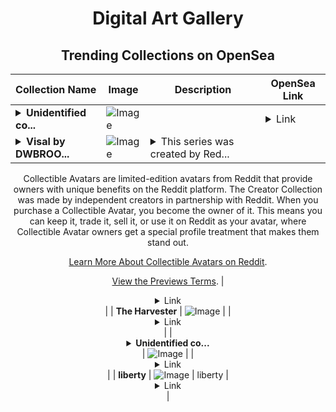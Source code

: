 <div align="center">

# Digital Art Gallery

## Trending Collections on OpenSea

| Collection Name                       | Image                                                                                     | Description                       | OpenSea Link                                                                                          |
|---------------------------------------|-------------------------------------------------------------------------------------------|-----------------------------------|--------------------------------------------------------------------------------------------------------|
| **<details><summary>Unidentified co...</summary>Unidentified contract 140ebdab-f069-4a86-a4a1-5764319ad5ea</details>** | ![Image](https://i.seadn.io/s/raw/files/a837708742ad8afcb35eb60ba787976d.jpg?w=500&auto=format?w=200&auto=format) |  | <details><summary>Link</summary>[Unidentified contract 140ebdab-f069-4a86-a4a1-5764319ad5ea](https://opensea.io/collection/unidentified-contract-140ebdab-f069-4a86-a4a1-5764)</details> |
| **<details><summary>Visal by DWBROO...</summary>Visal by DWBROODLE x Reddit Collectible Avatars</details>** | ![Image](https://i.seadn.io/s/raw/files/172a6c947649f5f3a61e549947f77e3b.png?w=500&auto=format?w=200&auto=format) | <details><summary>This series was created by Red...</summary>This series was created by Reddit user DWBROODLE as a part of the Collectible Avatars Creator Program. You can [check out the creator's profile on Reddit](https://www.reddit.com/user/DWBroodle/).

Collectible Avatars are limited-edition avatars from Reddit that provide owners with unique benefits on the Reddit platform. The Creator Collection was made by independent creators in partnership with Reddit. When you purchase a Collectible Avatar, you become the owner of it. This means you can keep it, trade it, sell it, or use it on Reddit as your avatar, where Collectible Avatar owners get a special profile treatment that makes them stand out.

[Learn More About Collectible Avatars on Reddit](https://reddithelp.com/hc/en-us/articles/6213835889044).

[View the Previews Terms](https://www.redditinc.com/policies/previews-terms).</details> | <details><summary>Link</summary>[Visal by DWBROODLE x Reddit Collectible Avatars](https://opensea.io/collection/visal-by-dwbroodle-x-reddit-collectible-avatars)</details> |
| **The Harvester** | ![Image](https://i.seadn.io/s/raw/files/47fe0f29e710ddf05ca8029f58f2ef05.png?w=500&auto=format?w=200&auto=format) |  | <details><summary>Link</summary>[The Harvester](https://opensea.io/collection/the-harvester)</details> |
| **<details><summary>Unidentified co...</summary>Unidentified contract 405a58fa-0e22-4ac6-a1de-ee8a993ae524</details>** | ![Image](https://i.seadn.io/s/raw/files/a837708742ad8afcb35eb60ba787976d.jpg?w=500&auto=format?w=200&auto=format) |  | <details><summary>Link</summary>[Unidentified contract 405a58fa-0e22-4ac6-a1de-ee8a993ae524](https://opensea.io/collection/unidentified-contract-405a58fa-0e22-4ac6-a1de-ee8a)</details> |
| **liberty** | ![Image](https://i.seadn.io/s/raw/files/ff9804c654170e36c92f9f69648ba876.png?w=500&auto=format?w=200&auto=format) | liberty | <details><summary>Link</summary>[liberty](https://opensea.io/collection/liberty-84)</details> |

</div>